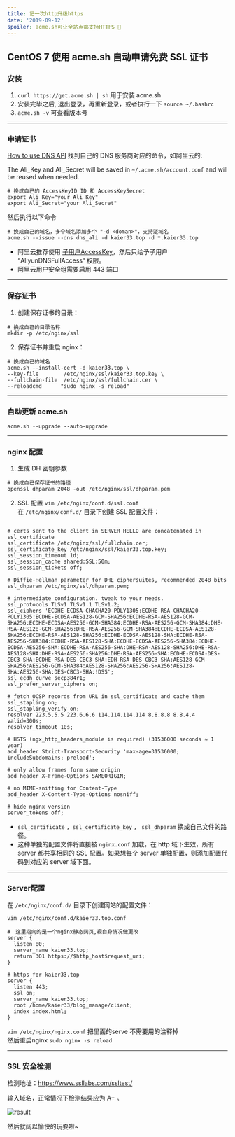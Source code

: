 ```yaml
---
title: 记一次http升级https
date: '2019-09-12'
spoiler: acme.sh可让全站点都支持HTTPS 🎉
---
```


## CentOS 7 使用 acme.sh 自动申请免费 SSL 证书

### 安装  

1. ```curl https://get.acme.sh | sh``` 用于安装 acme.sh
2. 安装完毕之后, 退出登录，再重新登录，或者执行一下 ```source ~/.bashrc```　
3. ```acme.sh -v``` 可查看版本号
***

### 申请证书  

[How to use DNS API](https://github.com/Neilpang/acme.sh/blob/master/dnsapi/README.md)  找到自己的 DNS 服务商对应的命令，如阿里云的:  

The Ali_Key and Ali_Secret will be saved in ```~/.acme.sh/account.conf``` and will be reused when needed.
```
# 换成自己的 AccessKeyID ID 和 AccessKeySecret
export Ali_Key="your Ali_Key"
export Ali_Secret="your Ali_Secret"
```
然后执行以下命令
```
# 换成自己的域名，多个域名添加多个 "-d <doman>"，支持泛域名
acme.sh --issue --dns dns_ali -d kaier33.top -d *.kaier33.top
```

+ 阿里云推荐使用 [子用户AccessKey](https://account.aliyun.com/login/login.htm?oauth_callback=https%3A%2F%2Fram.console.aliyun.com%2F#/user/list)，然后只给予子用户 “AliyunDNSFullAccess“ 权限。
+ 阿里云用户安全组需要启用 443 端口

***
### 保存证书  

1. 创建保存证书的目录：  
```
# 换成自己的目录名称
mkdir -p /etc/nginx/ssl
```
2. 保存证书并重启 nginx：
```
# 换成自己的域名
acme.sh --install-cert -d kaier33.top \
--key-file        /etc/nginx/ssl/kaier33.top.key \
--fullchain-file  /etc/nginx/ssl/fullchain.cer \
--reloadcmd      "sudo nginx -s reload"
```

***

### 自动更新 acme.sh  

```
acme.sh --upgrade --auto-upgrade
```
***

### nginx 配置  

1. 生成 DH 密钥参数
```
# 换成自己保存证书的路径
openssl dhparam 2048 -out /etc/nginx/ssl/dhparam.pem
```
2. SSL 配置 ```vim /etc/nginx/conf.d/ssl.conf```  
在 ```/etc/nginx/conf.d/``` 目录下创建 SSL 配置文件：  

```

# certs sent to the client in SERVER HELLO are concatenated in ssl_certificate
ssl_certificate /etc/nginx/ssl/fullchain.cer;
ssl_certificate_key /etc/nginx/ssl/kaier33.top.key;
ssl_session_timeout 1d;
ssl_session_cache shared:SSL:50m;
ssl_session_tickets off;

# Diffie-Hellman parameter for DHE ciphersuites, recommended 2048 bits
ssl_dhparam /etc/nginx/ssl/dhparam.pem;

# intermediate configuration. tweak to your needs.
ssl_protocols TLSv1 TLSv1.1 TLSv1.2;
ssl_ciphers 'ECDHE-ECDSA-CHACHA20-POLY1305:ECDHE-RSA-CHACHA20-POLY1305:ECDHE-ECDSA-AES128-GCM-SHA256:ECDHE-RSA-AES128-GCM-SHA256:ECDHE-ECDSA-AES256-GCM-SHA384:ECDHE-RSA-AES256-GCM-SHA384:DHE-RSA-AES128-GCM-SHA256:DHE-RSA-AES256-GCM-SHA384:ECDHE-ECDSA-AES128-SHA256:ECDHE-RSA-AES128-SHA256:ECDHE-ECDSA-AES128-SHA:ECDHE-RSA-AES256-SHA384:ECDHE-RSA-AES128-SHA:ECDHE-ECDSA-AES256-SHA384:ECDHE-ECDSA-AES256-SHA:ECDHE-RSA-AES256-SHA:DHE-RSA-AES128-SHA256:DHE-RSA-AES128-SHA:DHE-RSA-AES256-SHA256:DHE-RSA-AES256-SHA:ECDHE-ECDSA-DES-CBC3-SHA:ECDHE-RSA-DES-CBC3-SHA:EDH-RSA-DES-CBC3-SHA:AES128-GCM-SHA256:AES256-GCM-SHA384:AES128-SHA256:AES256-SHA256:AES128-SHA:AES256-SHA:DES-CBC3-SHA:!DSS';
ssl_ecdh_curve secp384r1;
ssl_prefer_server_ciphers on;

# fetch OCSP records from URL in ssl_certificate and cache them
ssl_stapling on;
ssl_stapling_verify on;
resolver 223.5.5.5 223.6.6.6 114.114.114.114 8.8.8.8 8.8.4.4 valid=300s;
resolver_timeout 10s;

# HSTS (ngx_http_headers_module is required) (31536000 seconds ≈ 1 year)
add_header Strict-Transport-Security 'max-age=31536000; includeSubdomains; preload';

# only allow frames form same origin
add_header X-Frame-Options SAMEORIGIN;

# no MIME-sniffing for Content-Type
add_header X-Content-Type-Options nosniff;

# hide nginx version
server_tokens off;

```

+ `ssl_certificate` ，`ssl_certificate_key` ， `ssl_dhparam` 换成自己文件的路径。
+ 这种单独的配置文件将直接被 `nginx.conf` 加载，在 http 域下生效，所有 server 都共享相同的 SSL 配置。如果想每个 server 单独配置，则添加配置代码到对应的 server 域下面。  

***

### Server配置  

在 `/etc/nginx/conf.d/` 目录下创建网站的配置文件：
```
vim /etc/nginx/conf.d/kaier33.top.conf
```
```
#　这里指向的是一个nginx静态网页,视自身情况做更改
server {
  listen 80;
  server_name kaier33.top;
  return 301 https://$http_host$request_uri;
}

# https for kaier33.top
server {
  listen 443;
  ssl on;
  server_name kaier33.top;
  root /home/kaier33/blog_manage/client;
  index index.html;
}
```
```vim /etc/nginx/nginx.conf``` 把里面的serve 不需要用的注释掉  
然后重启nginx  ```sudo nginx -s reload```   

***

### SSL 安全检测
  
检测地址：https://www.ssllabs.com/ssltest/    

输入域名，正常情况下检测结果应为 A+ 。

![result](https://i.ibb.co/L570LFj/ssl.png)

然后就阔以愉快的玩耍啦~
<!-- [end](/thanks watch/) -->